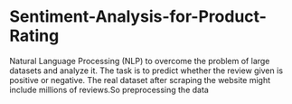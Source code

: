 # Sentiment-Analysis-for-Product-Rating
Natural Language Processing (NLP) to overcome the problem of large datasets and analyze it. The task is to predict whether the review given is positive or negative. The real dataset after scraping the website might include millions of reviews.So preprocessing the data 
